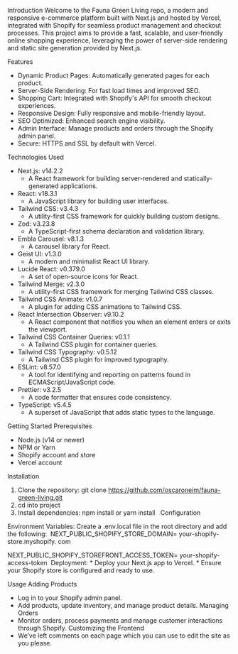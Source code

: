 Introduction
Welcome to the Fauna Green Living repo, a modern and responsive e-commerce platform built with Next.js and hosted by Vercel, integrated with Shopify for seamless product management and checkout processes.
This project aims to provide a fast, scalable, and user-friendly online shopping experience, leveraging the power of server-side rendering and static site generation provided by Next.js.

Features
* Dynamic Product Pages: Automatically generated pages for each product.
* Server-Side Rendering: For fast load times and improved SEO.
* Shopping Cart: Integrated with Shopify's API for smooth checkout experiences.
* Responsive Design: Fully responsive and mobile-friendly layout.
* SEO Optimized: Enhanced search engine visibility.
* Admin Interface: Manage products and orders through the Shopify admin panel.
* Secure: HTTPS and SSL by default with Vercel.


Technologies Used
* Next.js: v14.2.2
    * A React framework for building server-rendered and statically-generated applications.
* React: v18.3.1
    * A JavaScript library for building user interfaces.
* Tailwind CSS: v3.4.3
    * A utility-first CSS framework for quickly building custom designs.
* Zod: v3.23.8
    * A TypeScript-first schema declaration and validation library.
* Embla Carousel: v8.1.3
    * A carousel library for React.
* Geist UI: v1.3.0
    * A modern and minimalist React UI library.
* Lucide React: v0.379.0
    * A set of open-source icons for React.
* Tailwind Merge: v2.3.0
    * A utility-first CSS framework for merging Tailwind CSS classes.
* Tailwind CSS Animate: v1.0.7
    * A plugin for adding CSS animations to Tailwind CSS.
* React Intersection Observer: v9.10.2
    * A React component that notifies you when an element enters or exits the viewport.
* Tailwind CSS Container Queries: v0.1.1
    * A Tailwind CSS plugin for container queries.
* Tailwind CSS Typography: v0.5.12
    * A Tailwind CSS plugin for improved typography.
* ESLint: v8.57.0
    * A tool for identifying and reporting on patterns found in ECMAScript/JavaScript code.
* Prettier: v3.2.5
    * A code formatter that ensures code consistency.
* TypeScript: v5.4.5
    * A superset of JavaScript that adds static types to the language.


Getting Started
Prerequisites
* Node.js (v14 or newer)
* NPM or Yarn
* Shopify account and store
* Vercel account


Installation
1. Clone the repository: git clone https://github.com/oscaroneim/fauna-green-living.git
2. cd into project
3. Install dependencies: npm install or yarn install  
Configuration

Environment Variables: Create a .env.local file in the root directory and add the following:
 NEXT_PUBLIC_SHOPIFY_STORE_DOMAIN= your-shopify-store.myshopify. com


NEXT_PUBLIC_SHOPIFY_STOREFRONT_ACCESS_TOKEN= your-shopify-access-token 
Deployment:
    * Deploy your Next.js app to Vercel.
    * Ensure your Shopify store is configured and ready to use.

Usage
Adding Products
* Log in to your Shopify admin panel.
* Add products, update inventory, and manage product details.
Managing Orders
* Monitor orders, process payments and manage customer interactions through Shopify.
Customizing the Frontend
* We’ve left comments on each page which you can use to edit the site as you please.
